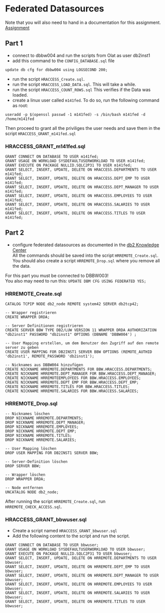 # Federated Datasources
Note that you will also need to hand in a documentation for this assignment.  
[Assignment](<https://olat.bbw.ch/auth/RepositoryEntry/635961710/CourseNode/107315659184604/path%3D~~75%2DZusatzAufgaben~~Auftrag%5FFederation/0>)

## Part 1
- connect to dbbw004 and run the scripts from Olat as user db2inst1
- add this command to the `CONFIG_DATABASE.sql` file
```
update db cfg for dbbw004 using LOGSECOND 200;
```

- run the script `HRACCESS_Create.sql`. 
- run the script `HRACCESS_LOAD_DATA.sql`. This will take a while.
- run the script `HRACCESS_COUNT_ROWS.sql` This verifies if the Data was loaded.
- create a linux user called `m141fed`. To do so, run the following command as root:
```
useradd -p $(openssl passwd -1 m141fed) -s /bin/bash m141fed -d /home/m141fed
```  
Then proceed to grant all the priviliges the user needs and save them in the script `HRACCESS_GRANT_m141fed.sql`

### HRACCESS_GRANT_m141fed.sql
```
GRANT CONNECT ON DATABASE TO USER m141fed;
GRANT USAGE ON WORKLOAD SYSDEFAULTUSERWORKLOAD TO USER m141fed;
GRANT EXECUTE ON PACKAGE NULLID.SQLC2P31 TO USER m141fed;
GRANT SELECT, INSERT, UPDATE, DELETE ON HRACCESS.DEPARTMENTS TO USER m141fed;
GRANT SELECT, INSERT, UPDATE, DELETE ON HRACCESS.DEPT_EMP TO USER m141fed;
GRANT SELECT, INSERT, UPDATE, DELETE ON HRACCESS.DEPT_MANAGER TO USER m141fed;
GRANT SELECT, INSERT, UPDATE, DELETE ON HRACCESS.EMPLOYEES TO USER m141fed;
GRANT SELECT, INSERT, UPDATE, DELETE ON HRACCESS.SALARIES TO USER m141fed;
GRANT SELECT, INSERT, UPDATE, DELETE ON HRACCESS.TITLES TO USER m141fed;
```

## Part 2
- configure federated datasources as documented in the [db2 Knowledge Center](https://www.ibm.com/docs/en/db2/11.5?topic=wrapper-configuring-access-db2-data-sources)  
All the commands should be saved into the script `HRREMOTE_Create.sql`. You should also create a script `HRREMOTE_Drop.sql` where you remove all the data.

For this part you must be connected to DBBW003!  
You also may need to run this: `UPDATE DBM CFG USING FEDERATED YES;`
### HRREMOTE_Create.sql
```
CATALOG TCPIP NODE db2_node REMOTE system42 SERVER db2tcp42;

-- Wrapper registrieren
CREATE WRAPPER DRDA;

-- Server Definitionen registrieren
CREATE SERVER BBW TYPE DB2/LUW VERSION 11 WRAPPER DRDA AUTHORIZATION "db2inst1" PASSWORD "db2inst1" OPTIONS (DBNAME 'DBBW004') ;

-- User Mapping erstellen, um dem Benutzer den Zugriff auf den remote server zu geben
CREATE USER MAPPING FOR DB2INST1 SERVER BBW OPTIONS (REMOTE_AUTHID 'db2inst1', REMOTE_PASSWORD 'db2inst1');

-- Nicknames aus DBBW004 hinzufügen
CREATE NICKNAME HRREMOTE.DEPARTMENTS FOR BBW.HRACCESS.DEPARTMENTS;
CREATE NICKNAME HRREMOTE.DEPT_MANAGER FOR BBW.HRACCESS.DEPT_MANAGER;
CREATE NICKNAME HRREMOTEEMPLOYEES FOR BBW.HRACCESS.EMPLOYEES;
CREATE NICKNAME HRREMOTE.DEPT_EMP FOR BBW.HRACCESS.DEPT_EMP;
CREATE NICKNAME HRREMOTE.TITLES FOR BBW.HRACCESS.TITLES;
CREATE NICKNAME HRREMOTE.SALARIES FOR BBW.HRACCESS.SALARIES;
```

### HRREMOTE_Drop.sql
```
-- Nicknames löschen
DROP NICKNAME HRREMOTE.DEPARTMENTS;
DROP NICKNAME HRREMOTE.DEPT_MANAGER;
DROP NICKNAME HRREMOTE.EMPLOYEES;
DROP NICKNAME HRREMOTE.DEPT_EMP;
DROP NICKNAME HRREMOTE.TITLES;
DROP NICKNAME HRREMOTE.SALARIES;

-- User Mapping löschen
DROP USER MAPPING FOR DB2INST1 SERVER BBW;

-- Server-Definition löschen
DROP SERVER BBW;

-- Wrapper löschen
DROP WRAPPER DRDA;

-- Node entfernen
UNCATALOG NODE db2_node;
```

After running the script `HRREMOTE_Create.sql`, run `HRREMOTE_CHECK_ACCESS.sql`.

### HRACCESS_GRANT_bbwuser.sql
- Create a script named `HRACCESS_GRANT_bbwuser.sql`
- Add the following content to the script and run the script.
```
GRANT CONNECT ON DATABASE TO USER bbwuser;
GRANT USAGE ON WORKLOAD SYSDEFAULTUSERWORKLOAD TO USER bbwuser;
GRANT EXECUTE ON PACKAGE NULLID.SQLC2P31 TO USER bbwuser;
GRANT SELECT, INSERT, UPDATE, DELETE ON HRREMOTE.DEPARTMENTS TO USER bbwuser;
GRANT SELECT, INSERT, UPDATE, DELETE ON HRREMOTE.DEPT_EMP TO USER bbwuser;
GRANT SELECT, INSERT, UPDATE, DELETE ON HRREMOTE.DEPT_MANAGER TO USER bbwuser;
GRANT SELECT, INSERT, UPDATE, DELETE ON HRREMOTE.EMPLOYEES TO USER bbwuser;
GRANT SELECT, INSERT, UPDATE, DELETE ON HRREMOTE.SALARIES TO USER bbwuser;
GRANT SELECT, INSERT, UPDATE, DELETE ON HRREMOTE.TITLES TO USER bbwuser;
```
